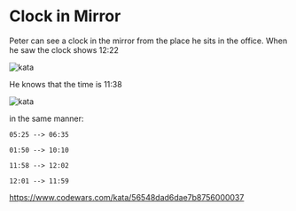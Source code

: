 Clock in Mirror
========

Peter can see a clock in the mirror from the place he sits in the office. When he saw the clock shows 12:22

![kata](https://dl.dropboxusercontent.com/u/106820791/KataPic6.png)

He knows that the time is 11:38

![kata](https://dl.dropboxusercontent.com/u/106820791/KataPic7.png)

in the same manner:

```
05:25 --> 06:35

01:50 --> 10:10

11:58 --> 12:02

12:01 --> 11:59
```

https://www.codewars.com/kata/56548dad6dae7b8756000037
